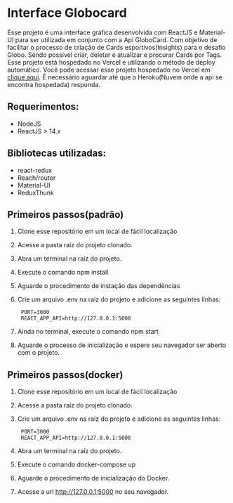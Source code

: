 # Interface Globocard

Esse projeto é uma interface gráfica desenvolvida com ReactJS e Material-UI para ser utilizada em conjunto com a Api GloboCard. Com objetivo de facilitar o processo de criação de Cards esportivos(Insights) para o desafio Globo. Sendo possível criar, deletar e atualizar e procurar Cards por Tags. Esse projeto está hospedado no Vercel e utilizando o método de deploy automático. Você pode acessar esse projeto hospedado no Vercel em [clique aqui](https://interface-globo-card-desafio.vercel.app/). É necessário aguardar até que o Heroku(Nuvem onde a api se encontra hospedada) responda.
## Requerimentos:

- NodeJS
- ReactJS > 14.x


## Bibliotecas utilizadas:

- react-redux
- Reach/router
- Material-UI
- ReduxThunk



## Primeiros passos(padrão)
1. Clone esse repositório em um local de fácil localização
2. Acesse a pasta raíz do projeto clonado.
3. Abra um terminal na raíz do projeto.
4. Execute o comando npm install
5. Aguarde o procedimento de instação das dependências
6. Crie um arquivo .env na raíz do projeto e adicione as seguintes linhas:

        PORT=3000
        REACT_APP_API=http://127.0.0.1:5000

6. Ainda no terminal, execute o comando npm start
7. Aguarde o processo de inicialização e espere seu navegador ser aberto com o projeto.

## Primeiros passos(docker)
1. Clone esse repositório em um local de fácil localização
2. Acesse a pasta raíz do projeto clonado.
3. Crie um arquivo .env na raíz do projeto e adicione as seguintes linhas:

        PORT=3000
        REACT_APP_API=http://127.0.0.1:5000

4. Abra um terminal na raíz do projeto.
5. Execute o comando docker-compose up
6. Aguarde o procedimento de inicialização do Docker.
7. Acesse a url http://127.0.0.1:5000 no seu navegador.